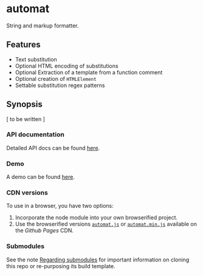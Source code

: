 # automat
String and markup formatter.

## Features

* Text substitution
* Optional HTML encoding of substitutions
* Optional Extraction of a template from a function comment
* Optional creation of `HTMLElement`
* Settable substitution regex patterns

## Synopsis

[ to be written ]

### API documentation

Detailed API docs can be found [here](http://joneit.github.io/automat/automat.html).

### Demo

A demo can be found [here](http://joneit.github.io/automat/demo.html).

### CDN versions

To use in a browser, you have two options:

1. Incorporate the node module into your own browserified project.
2. Use the browserified versions [`automat.js`](http://joneit.github.io/automat/automat.js) or [`automat.min.js`](http://joneit.github.io/automat/automat.min.js) available on the _Github Pages_ CDN.

### Submodules

See the note [Regarding submodules](https://github.com/openfin/rectangular#regarding-submodules)
for important information on cloning this repo or re-purposing its build template.
